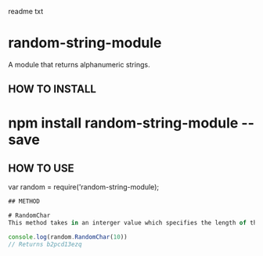 readme txt
# random-string-module
A module that returns alphanumeric strings.

## HOW TO INSTALL
# npm install random-string-module --save

## HOW TO USE
var random = require('random-string-module);

```javascript
## METHOD

# RandomChar
This method takes in an interger value which specifies the length of the returned strings.

console.log(random.RandomChar(10))
// Returns b2pcd13ezq